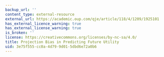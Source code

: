 ```yaml
---
backup_url: ''
content_type: external-resource
external_url: https://academic.oup.com/qje/article/118/4/1209/1925101
has_external_licence_warning: true
has_external_license_warning: true
is_broken: ''
license: https://creativecommons.org/licenses/by-nc-sa/4.0/
title: Projection Bias in Predicting Future Utility
uid: 3e75f555-cc0a-4d79-9d01-5dbd6e72a0b6
---
```

